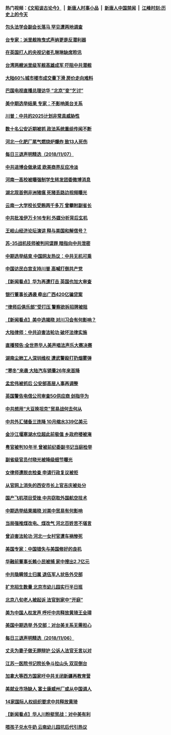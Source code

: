#### 热门视频：[《文昭谈古论今》](https://github.com/gfw-breaker/wenzhao/blob/master/README.md?t=11080932) &nbsp;|&nbsp; [新唐人时事小品](https://github.com/gfw-breaker/ntdtv-comedy/blob/master/README.md?t=11080932) &nbsp;|&nbsp; [新唐人中国禁闻](https://github.com/gfw-breaker/ntdtv-news/blob/master/README.md?t=11080932) &nbsp;|&nbsp; [江峰时刻:历史上的今天](https://github.com/gfw-breaker/today-in-history/blob/master/README.md?t=11080932) 

#### [包头法学会副会长落马 罕见遭两地调查](../pages/nsc413/n10837923.md?t=11080932) 


#### [台专家：派里舰拖曳式声纳更是反潜利器](../pages/nsc413/n10837898.md?t=11080932) 

#### [在英国打人的央视记者孔琳琳缺席聆讯](../pages/nsc413/n10837665.md?t=11080932) 

#### [台湾两艘派里级军舰高雄成军 吓阻中共潜舰](../pages/nsc413/n10837500.md?t=11080932) 


#### [大陆60%城市楼市成交量下滑 房价走向难料](../pages/nsc413/n10837462.md?t=11080932) 

#### [巴国电视直播总理访华 “北京”变“乞讨”](../pages/nsc413/n10837517.md?t=11080932) 

#### [美中期选举结果 专家：不影响美台关系](../pages/nsc413/n10837379.md?t=11080932) 

#### [川普：中共的2025计划非常具威胁性](../pages/nsc413/n10837413.md?t=11080932) 

#### [数十名公安近期被抓 政法系统重组传闻不断](../pages/nsc413/n10830291.md?t=11080932) 

#### [河北一化肥厂尾气燃烧炉爆炸 致13人死伤](../pages/nsc413/n10837357.md?t=11080932) 

#### [每日三退声明精选（2018/11/07）](../pages/nsc413/n10837405.md?t=11080932) 

#### [中共进博会做承诺 欧美商界反应冷淡](../pages/nsc413/n10837102.md?t=11080932) 

#### [河南一高校被曝强制学生转发团委微博消息](../pages/nsc413/n10837118.md?t=11080932) 

#### [湖北现首例非洲猪瘟 死猪丢路边视频曝光](../pages/nsc413/n10836918.md?t=11080932) 

#### [云南一大学校长受贿两千多万 曾攀附副省长](../pages/nsc413/n10837020.md?t=11080932) 

#### [中共批准伊万卡16专利 外媒分析背后玄机](../pages/nsc413/n10836498.md?t=11080932) 

#### [王岐山经济论坛演讲 释与美国和解信号？](../pages/nsc413/n10836949.md?t=11080932) 

#### [苏-35战机技师被判间谍罪 暗指向中共泄密](../pages/nsc413/n10837017.md?t=11080932) 

#### [中期选举结束 中国网友热议：中共无机可乘](../pages/nsc413/n10837004.md?t=11080932) 

#### [中国访民白宫支持川普 高喊打倒共产党](../pages/nsc413/n10836894.md?t=11080932) 

#### [【新闻看点】华为再遭打击 英国也加大审查](../pages/nsc413/n10836745.md?t=11080932) 

#### [银行董事长遇袭 牵出广西420亿骗贷案](../pages/nsc413/n10836736.md?t=11080932) 

#### [“律师后俱乐部”受打压 警察欲拆招牌被阻](../pages/nsc413/n10836778.md?t=11080932) 

#### [【新闻看点】美中选揭晓 对川习会有何影响？](../pages/nsc413/n10836680.md?t=11080932) 

#### [大陆律师：中共迫害法轮功 破坏法律实施](../pages/nsc413/n10835460.md?t=11080932) 

#### [直播预告:全世界华人美声唱法声乐大赛决赛](../pages/nsc413/n10836869.md?t=11080932) 

#### [湖南尘肺工人深圳维权 遭武警殴打扔烟雾弹](../pages/nsc413/n10836648.md?t=11080932) 

#### [“寒冬”来袭 大陆汽车销量26年来首降](../pages/nsc413/n10836681.md?t=11080932) 

#### [孟宏伟被抓后 公安部高层人事再调整](../pages/nsc413/n10836604.md?t=11080932) 

#### [英国警告电信公司审查5G供应商 剑指华为](../pages/nsc413/n10836577.md?t=11080932) 

#### [中共想用“大豆换坦克”贸易战何去何从](../pages/nsc413/n10834976.md?t=11080932) 


#### [中共外汇储备三连降 10月缩水339亿美元](../pages/nsc413/n10836479.md?t=11080932) 

#### [金沙江堰塞湖水位超此前极值 乡政府楼被淹](../pages/nsc413/n10835961.md?t=11080932) 

#### [粤官被判10年半 曾被前纪委副书记当庭检举](../pages/nsc413/n10836044.md?t=11080932) 

#### [副省级官员付晓光被降级细节曝光](../pages/nsc413/n10835689.md?t=11080932) 

#### [女律师遭脱衣检查 申请行政复议被拒](../pages/nsc413/n10835615.md?t=11080932) 

#### [从官网上消失的西安市长上官吉庆被处分](../pages/nsc413/n10836061.md?t=11080932) 

#### [国产飞机项目受挫 中共窃取外国航空技术](../pages/nsc413/n10834297.md?t=11080932) 

#### [中期选举结果揭晓 对美中贸易有何影响](../pages/nsc413/n10835845.md?t=11080932) 

#### [当局强推煤改电、煤改气 河北百姓苦不堪言](../pages/nsc413/n10834838.md?t=11080932) 

#### [曾迫害法轮功 河北一女村官遭车祸惨死](../pages/nsc413/n10320979.md?t=11080932) 

#### [美国专家：中国错失与美国修好的良机](../pages/nsc413/n10835636.md?t=11080932) 

#### [华融前董事长赖小民被捕 家中搜出2.7亿元](../pages/nsc413/n10835302.md?t=11080932) 

#### [中共隐瞒领土归属 退伍军人状告外交部](../pages/nsc413/n10834882.md?t=11080932) 

#### [扩充招生数量 北京市幼儿园实行半日班](../pages/nsc413/n10834665.md?t=11080932) 

#### [北京八旬老人被起诉 法官到家中“开庭”](../pages/nsc413/n10833072.md?t=11080932) 


#### [美为中国人权发声 呼吁中共释放黄琦王全璋](../pages/nsc413/n10834931.md?t=11080932) 

#### [美国中期选举 外交部：对台美关系无需担心](../pages/nsc413/n10834857.md?t=11080932) 

#### [每日三退声明精选（2018/11/06）](../pages/nsc413/n10834887.md?t=11080932) 

#### [丈夫为妻子做无罪辩护 公诉人法官无言以对](../pages/nsc413/n10615719.md?t=11080932) 

#### [江苏一医院书记院长争斗拉山头 双双倒台](../pages/nsc413/n10834464.md?t=11080932) 

#### [加拿大等西方国家吁中共关闭新疆再教育营](../pages/nsc413/n10834418.md?t=11080932) 

#### [美就业市场缺人 富士康威州厂或从中国调人](../pages/nsc413/n10834510.md?t=11080932) 

#### [14家国际人权组织要求中共释放黄琦](../pages/nsc413/n10834157.md?t=11080932) 

#### [【新闻看点】华人川粉挺贸战：对中美有利](../pages/nsc413/n10834109.md?t=11080932) 

#### [喂孩子兑水牛奶 云南幼儿园坑后代引热议](../pages/nsc413/n10834409.md?t=11080932) 

